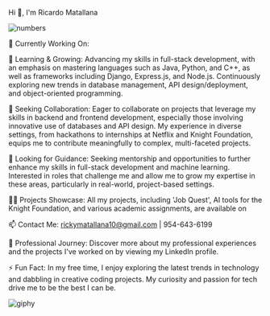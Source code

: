 Hi 👋, I'm Ricardo Matallana

  ![numbers](https://github.com/ricardoMatallana/ricardoMatallana/assets/164824520/b2b5f92e-539c-42c1-aee6-13764816c28e)


🔭 Currently Working On: 

🌱 Learning & Growing: Advancing my skills in full-stack development, with an emphasis on mastering languages such as Java, Python, and C++, as well as frameworks including Django, Express.js, and Node.js. Continuously exploring new trends in database management, API design/deployment, and object-oriented programming.

👯 Seeking Collaboration: Eager to collaborate on projects that leverage my skills in backend and frontend development, especially those involving innovative use of databases and API design. My experience in diverse settings, from hackathons to internships at Netflix and Knight Foundation, equips me to contribute meaningfully to complex, multi-faceted projects.

🤝 Looking for Guidance: Seeking mentorship and opportunities to further enhance my skills in full-stack development and machine learning. Interested in roles that challenge me and allow me to grow my expertise in these areas, particularly in real-world, project-based settings.

👨‍💻 Projects Showcase: All my projects, including 'Job Quest', AI tools for the Knight Foundation, and various academic assignments, are available on

📫 Contact Me: rickymatallana10@gmail.com | 954-643-6199

📄 Professional Journey: Discover more about my professional experiences and the projects I've worked on by viewing my LinkedIn profile.

⚡ Fun Fact: In my free time, I enjoy exploring the latest trends in technology and dabbling in creative coding projects. My curiosity and passion for tech drive me to be the best I can be.


![giphy](https://github.com/ricardoMatallana/ricardoMatallana/assets/164824520/17658b33-33e0-4327-9cd2-e1cf289941ad)

